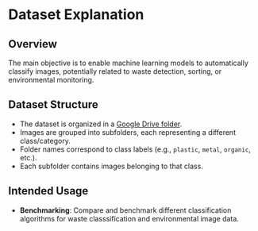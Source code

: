 # Dataset Explanation

## Overview

The main objective is to enable machine learning models to automatically classify images, potentially related to waste detection, sorting, or environmental monitoring.

## Dataset Structure

- The dataset is organized in a [Google Drive folder](https://drive.google.com/drive/folders/1yaDgsM6wbVo9189S_lTEfDG0WESpDpPC?usp=sharing).
- Images are grouped into subfolders, each representing a different class/category.
- Folder names correspond to class labels (e.g., `plastic`, `metal`, `organic`, etc.).
- Each subfolder contains images belonging to that class.

## Intended Usage

- **Benchmarking**: Compare and benchmark different classification algorithms for waste classsification and environmental image data.


